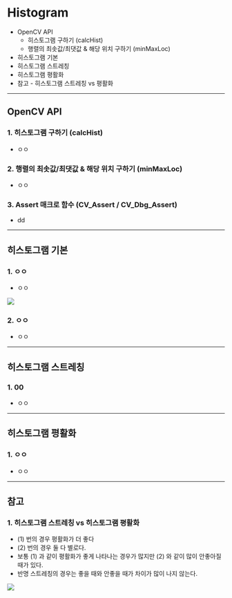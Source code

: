 # Histogram
  - OpenCV API
    - 히스토그램 구하기 (calcHist)
    - 행렬의 최솟값/최댓값 & 해당 위치 구하기 (minMaxLoc)
  - 히스토그램 기본
  - 히스토그램 스트레칭
  - 히스토그램 평활화
  - 참고 - 히스토그램 스트레칭 vs 평활화

---

## OpenCV API
  ### 1. 히스토그램 구하기 (calcHist)
  - ㅇㅇ

  ### 2. 행렬의 최솟값/최댓값 & 해당 위치 구하기 (minMaxLoc)
  - ㅇㅇ

  ### 3. Assert 매크로 함수 (CV_Assert / CV_Dbg_Assert)
  - dd

---

## 히스토그램 기본
  ### 1. ㅇㅇ
  - ㅇㅇ

  ![](https://github.com/Lee-KyungSeok/ComputerVision-Study/blob/master/Contrast/picture/contrast.png)

  ### 2. ㅇㅇ
  - ㅇㅇ

---

## 히스토그램 스트레칭
  ### 1. 00
  - ㅇㅇ

---

## 히스토그램 평활화
  ### 1. ㅇㅇ
  - ㅇㅇ

---

## 참고
  ### 1. 히스토그램 스트레칭 vs 히스토그램 평활화
  - (1) 번의 경우 평활화가 더 좋다
  - (2) 번의 경우 둘 다 별로다.
  - 보통 (1) 과 같이 평활화가 좋게 나타나는 경우가 많지만 (2) 와 같이 많이 안좋아질 때가 있다.
  - 반명 스트레칭의 경우는 좋을 때와 안좋을 때가 차이가 많이 나지 않는다.

  ![](https://github.com/Lee-KyungSeok/ComputerVision-Study/blob/master/Histogram/picture/compare.png)

